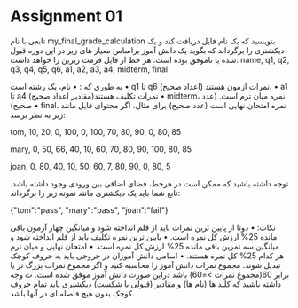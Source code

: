# Assignment 01
 
تابعی با نام  my_final_grade_calculation بنویسید که یک نام فایل دریافت کند و یک دیکشنری را برگرداند که بگوید یک دانش آموز براساس معیار های زیر در این دوره قبول شده یا ناموفق بوده است.
هر خط از فایل فرمت زیرین را خواهد داشت:
 name, q1, q2, q3, q4, q5, q6, a1, a2, a3, a4, midterm, final

به طوری که :
•  نام، یک رشته است
• q1 تا q6 نمرات آزمون هستند (اعداد صحیح).
• a1 تا a4 نمرات تکلیف هستند(مقادیر اعداد صحیح)
• midterm، نمره میان ترم است. (عدد صحیح)
• final، نمره امتحان نهایی است (عدد صحیح)
برای مثال، اگر محتوای فایل مانند زیر به نظر برسد:

tom, 10, 20, 0, 100, 0, 100, 70, 80, 90, 0, 80, 85

mary, 0, 50, 66, 40, 10, 60, 70, 80, 90, 100, 80, 85

joan, 0, 80, 40, 10, 50, 60, 7, 80, 90, 0, 80, 5

توجه داشته باشید که ممکن است در هرخط، فضای اضافی بین ورودی وجود داشته باشد.
تابع شما باید یک دیکشنری مانند نمونه زیر را برگرداند:

 {"tom":"pass", "mary":"pass", "joan":"fail"} 

نکات:
• دوتا از پایین ترین نمرات باید از قلم انداخته شود و میانگین چهار آزمون باقی مانده 25% ارزش کل نمره است.
• پایین ترین نمره تکلیف باید از قلم انداخته شود و میانگین سه تمرین باقی مانده 25% ارزش کل نمره است.
• امتحان نهایی و میان ترم هر کدام 25% کل نمره هستند.
• اسامی دانش آموزان در خروجی باید به حروف کوچک تبدیل شوند.
مجموع نمرات دانش آموز را محاسبه کنید و اگر مجموع نمرات بزرگ تر یا برابر 60(مجموع نمرات >=60) باشد دراین صورت دانش آموز موفق شده است. ت
وجه داشته باشید که کلید ها (نام ها) و مقادیر (قبولی یا شکست) دیکشنری باید تمام حروف کوچک بدون هیچ فاصله ای در آنها باشد.
